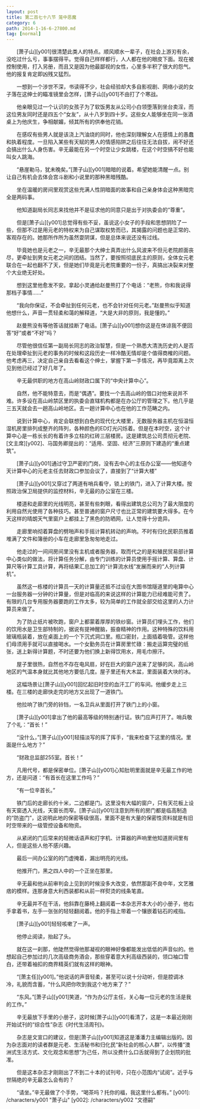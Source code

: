 ```yaml
---
layout: post
title: 第二百七十八节 笼中恶魔
category: 6
path: 2014-1-16-6-27800.md
tag: [normal]
---
```


　　[萧子山][y001]很清楚此类人的特点。顺风顺水一辈子，在社会上游刃有余，没吃过什么亏，事事摆得平。觉得自己样样都行，人人都在他的眼皮下面。现在被控制使用，打入另册，而且又是因为他最鄙视的女性，心里多半积了很大的怨气。他的报复肯定即凶残又猛烈。

　　一想到一个涉世不深，书读得不少，社会经验却大多自影视剧、网络小说的女子落在这绅士的瞄准镜里会怎样，[萧子山][y001]不由打了个寒战。

　　他亲眼见过一个认识的女孩子为了软饭男友从公司小白领堕落到坐台卖淫，而这位男友同时还是四五个“女友”，从十八岁到四十岁。这些女人能够坐在同一张酒桌上为他庆生，争相献媚，倾其所有的供奉他花销。

　　在感叹有些男人就是该浇上汽油烧的同时，他也深刻理解女人在感情上的愚蠢和执着程度。一旦陷入某些有天赋的男人的情感陷阱之后往往无法自拔，闹不好还会搞出什么人身伤害。辛无最能在另一个时空让少女跳楼，在这个时空搞不好也能叫女人跳海。

　　“悬崖勒马，犹未晚矣。”[萧子山][y001]暗暗的说着。希望她能清醒一点。别让自己有机会去体会宫斗剧和小说里的那种黑暗残酷。

　　坐在温暖的房间里观赏这些充满人性阴暗面的故事和自己亲身体会这种黑暗完全是两码事。

　　他知道副局长同志来找他并不是征求他的同意只是出于对执委会的“尊重”。

　　但是[萧子山][y001]总觉得有些不妥，虽说这小女子的手段和思想阴险了一些，但那不过是用元老的特权来为自己谋取权势而已，其揭露的问题也是正常的、客观存在的。她那所作所为虽然耍阴谋，但是总体来说还没有过线。

　　毕竟她也是元老之一，辛无最那个大绅士真弄出什么风波来不但元老院颜面丧尽，更牵扯到男女元老之间的团结。当然了，要按照彻底民主的原则，全体女元老联合在一起也翻不了天，但是她们毕竟是元老院重要的一份子，真搞出决裂来对整个大业绝无好处。

　　想到这里他愈发不安。拿起小灵通给赵曼熊打了个电话：“老熊，你和我说得那档子事情……”

　　“我向你保证，不会牵扯到任何元老，也不会针对任何元老。”赵曼熊似乎知道他想什么，声音一贯轻柔和蔼的解释道，“大是大非的原则，我是懂的。”

　　赵曼熊没有等他答话就挂断了电话。[萧子山][y001]想你这是在体谅我不便回答“好”或者“不好”吗？

　　尽管他很信任第一副局长同志的政治智慧，但是一个熟悉大清洗历史的人是否在处理牵扯到元老的事务的时候和这段历史一样冷酷无情却是个值得商榷的问题。他考虑再三，决定自己亲自去看看这个绅士，掌握下第一手情况，再毕竟距离上次见到他已经过了好几年了。

　　辛无最供职的地方在高山岭财政口属下的“中央计算中心”。

　　自然，他不能特意去，而是“偶遇”。要找一个去高山岭的借口对他来说并不难。许多设在高山岭禁区里的执委会直辖机构都是在办公厅的管理之下。他几乎是三五天就会去一趟高山岭地区。去一趟计算中心也在他的工作范畴之内。

　　说到计算中心，肯定会联想到白色的现代化大楼里，无数服务器主机在恒温恒湿机房里排列成整齐的阵列，各种颜色的ED灯光闪烁着。但是在本时空，这个计算中心是一栋长长的有着许多立柱的红砖三层楼房。这是建筑总公司贯彻元老院、[文主席][y002]、马国务卿提出的：“适用、坚固、经济”三原则下建造的“重点建筑”。

　　[萧子山][y001]通过守卫严密的门岗，没有去中心的主任办公室——他知道今天计算中心的元老主任去财政口参加会议了，直接到了“计算大楼”

　　[萧子山][y001]又穿过了两道有哨兵看守，锁上的铁门，进入了计算大楼。按照政治保卫局提供的监控材料，辛无最的办公室在三楼。

　　楼道和走廊里的光线明亮，甚至有些刺眼，看得出建筑总公司为了最大限度的利用自然光使用了各种技巧。甚至普通的窗户尺寸也比正常的建筑要大得多。在今天这样的晴朗天气里窗户上都挂上了黑色的防晒网，让人觉得十分诡异。

　　走廊里响彻着算盘的劈啪声和手摇计算机转动的声响。不时有归化民职员推着堆满了文件和簿册的小车在走廊里急匆匆地走过。

　　他走过的一间间房间里没有主机或者服务器，取而代之的是和殖民贸易部计算中心类似的做法，将计算任务分解，由专门训练的计算员使用手摇计算、算盘、计算尺等计算工具计算，再将结果汇总加工的“计算流水线”发展而来的“人列计算机”。

　　虽然这一栋楼的计算员一天的计算量还抵不过设在大图书馆隧道里的电算中心一台服务器一分钟的计算量，但是对临高的来说这样的计算能力已经难能可贵了。有限的几台专用服务器要跑的工作太多，较为简单的工作就全部交给这里的人力计算员来做了。

　　为了防止纸片被吹跑，窗户上都蒙着厚厚的铁纱窗。计算员们埋头工作，他们的饮用水是卫生部特制的，据说有提神醒脑，振奋精神的作用。这种特殊的饮料用玻璃瓶装着，放在桌面上的一个下沉式洞口里。瓶口密封，上面插着吸管。这样他们毋须用手就可以直接喝水。一个女勤务员在计算房里忙碌：搬走运算完璧的纸张，送上新得计算题，不时还要为他们换上新得饮用水，用毛巾擦汗。

　　屋子里很热，自然也不存在电风扇，好在巨大的窗户送来了足够的风，高山岭地区的气温本身就比其他地方要低几度。屋子里还有大木盆，里面装着大块的冰。

　　这幅场景让[萧子山][y001]回忆起旧时空的血汗工厂的车间。他缓步走上三楼。在三楼的走廊快走完的地方又出现了一道铁门。

　　他拉响了铁门旁的铃铛，一名卫兵从里面打开了铁门上的小窗。

　　[萧子山][y001]拿出了他的最高等级的特别通行证。铁门应声打开了。哨兵敬了个礼：“首长！”

　　“没什么，”[萧子山][y001]轻描淡写的挥了挥手，“我来检查下这里的情况。里面是什么地方？”

　　“财政总监部255室。首长！”

　　凡用代号，都是保密单位。[萧子山][y001]心知肚明里面就是辛无最工作的地方，还是问道：“有首长在这里工作吗？”

　　“有一位辛首长。”

　　铁门后的走廊长约十米，二边都是门。这里没有大幅的窗户，只有天花板上设有天窗透入光线，天窗长而窄。[萧子山][y001]注意到所有的房门都是临高制造的“防盗门”，这说明此地的保密等级很高，里面不是有大量的保密性资料就是有旧时空带来的一级管控设备和物资。

　　从紧闭的门后常来的轻微话语声和打字机、计算器的声响里他知道房间里有人，但是这些人他不感兴趣。

　　最后一间办公室的的门虚掩着，漏出明亮的光线。

　　他推开门，黑之四人中的一个正坐在那里。

　　辛无最和他从前审判会上见到的时候没多大改变，依然那副不良中年，文艺雅痞的模样。连那身意大利西装都和从前一样熨烫的线条笔直。

　　辛无最并不在干活，他斜靠在藤椅上翻阅着一本杂志开本大小的小册子，他右手拿着书，左手一张张的轻轻翻阅着。他的手指上带着一个镶嵌着钻石的戒指。

　　[萧子山][y001]轻轻咳嗽了一声。

　　他停止阅读，抬起了头。

　　就在这一刹那，他陡然觉得他那凝视的眼神好像都能发出低低的声音似的。他想起自己参加过的几次高级商务酒会，那些穿着意大利高级西装的，领口袖口雪白，还带着袖扣的商界精英们就有这样的眼神。

　　“[萧主任][y001]。”他说话的声音轻柔，甚至可以说十分动听，但是腔调冰冷，礼貌而含蓄，“什么风把你吹到我这个地方来了？”

　　“东风。”[萧子山][y001]笑道，“作为办公厅主任，关心每一位元老的生活是我的工作。”

　　辛无最放下手里的小册子，这时候[萧子山][y001]看清了，这是一本最近刚刚开始试刊的“综合性”杂志《时代生活周刊》。

　　杂志是文宣口的建议，但是[萧子山][y001]知道这是潘潘力主编辑出版的。因为杂志面对的读者群是元老、生活秘书和归化民“新社会的核心人群”，以传播“澳洲式生活方式、文化观念和思想”为己任，所以没费什么口舌就得到了企划院的批准。

　　但是这本杂志才刚刚出了不到二十本的试刊号，只在小范围内“试阅”。近乎与世隔绝的辛无最怎么会有的？

　　“请坐。”辛无最做了个手势，“喝茶吗？托你的福，我这里什么都有。”
[y001]: /characters/y001 "萧子山"
[y002]: /characters/y002 "文德嗣"
